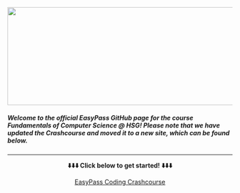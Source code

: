 <a href="https://easypass-learning.ch/fcs">
<p align="center">
  <img width="550" height="220" src=https://easypassresources.web.app/Easypass_black.svg?raw=true>
</p>
</a>


##### Welcome to the **official EasyPass GitHub** page for the course Fundamentals of Computer Science @ HSG! Please note that we have updated the Crashcourse and moved it to a new site, which can be found below.

---



<div align="center"><p><strong>⬇️⬇️⬇️ Click below to get started! ⬇️⬇️⬇️</strong></p></div>

<p align="center">
  <a href="https://wahlerp.github.io/">EasyPass Coding Crashcourse</a>
</p>






